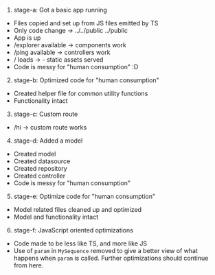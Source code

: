 1. stage-a: Got a basic app running

- Files copied and set up from JS files emitted by TS
- Only code change -> ../../public ../public
- App is up
- /explorer available -> components work
- /ping available -> controllers work
- / loads -> - static assets served
- Code is messy for "human consumption" :D

2. stage-b: Optimized code for "human consumption"

- Created helper file for common utility functions
- Functionality intact

3. stage-c: Custom route

- /hi -> custom route works

4. stage-d: Added a model

- Created model
- Created datasource
- Created repository
- Created controller
- Code is messy for "human consumption"

5. stage-e: Optimize code for "human consumption"

- Model related files cleaned up and optimized
- Model and functionality intact

6. stage-f: JavaScript oriented optimizations

- Code made to be less like TS, and more like JS
- Use of `param` in `MySequence` removed to give a better view of what happens
  when `param` is called. Further optimizations should continue from here.
